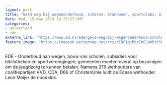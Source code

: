```yaml
---
layout: post
title: "Geld weg bij wegenonderhoud, scholen, brandweer, sportclubs; alles wijkt voor tekort jeugdzorg"
date: Wed, 15 May 2019 18:23:27 GMT
categories: 
- gelderland 
- ede 
externe_link: "https://www.ad.nl/ede/geld-weg-bij-wegenonderhoud-scholen-brandweer-sportclubs-alles-wijkt-voor-tekort-jeugdzorg~a097f2a5/"
feature_image: "https://images0.persgroep.net/rcs/rIDFjgjbbzImEEa0hirSBaT3Y6M/diocontent/100439446/_fitwidth/400/?appId=21791a8992982cd8da851550a453bd7f&quality=0.7"
---
```


EDE - Onderhoud aan wegen, bouw van scholen, subsidies voor bibliotheken en sportverenigingen; gemeenten moeten overal op bezuinigen om de jeugdzorg te kunnen betalen. Namens 276 wethouders van coalitiepartijen VVD, CDA, D66 of ChristenUnie luidt de Edese wethouder Leon Meijer de noodklok.
